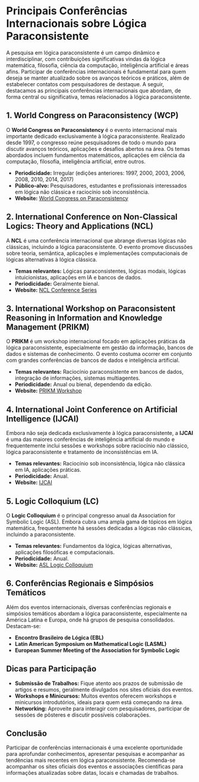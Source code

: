 
# Principais Conferências Internacionais sobre Lógica Paraconsistente

A pesquisa em lógica paraconsistente é um campo dinâmico e interdisciplinar, com contribuições significativas vindas da lógica matemática, filosofia, ciência da computação, inteligência artificial e áreas afins. Participar de conferências internacionais é fundamental para quem deseja se manter atualizado sobre os avanços teóricos e práticos, além de estabelecer contatos com pesquisadores de destaque. A seguir, destacamos as principais conferências internacionais que abordam, de forma central ou significativa, temas relacionados à lógica paraconsistente.



## 1. **World Congress on Paraconsistency (WCP)**

O **World Congress on Paraconsistency** é o evento internacional mais importante dedicado exclusivamente à lógica paraconsistente. Realizado desde 1997, o congresso reúne pesquisadores de todo o mundo para discutir avanços teóricos, aplicações e desafios abertos na área. Os temas abordados incluem fundamentos matemáticos, aplicações em ciência da computação, filosofia, inteligência artificial, entre outros.

- **Periodicidade:** Irregular (edições anteriores: 1997, 2000, 2003, 2006, 2008, 2010, 2014, 2017)
- **Público-alvo:** Pesquisadores, estudantes e profissionais interessados em lógica não clássica e raciocínio sob inconsistência.
- **Website:** [World Congress on Paraconsistency](https://www.paraconsistency.org/)



## 2. **International Conference on Non-Classical Logics: Theory and Applications (NCL)**

A **NCL** é uma conferência internacional que abrange diversas lógicas não clássicas, incluindo a lógica paraconsistente. O evento promove discussões sobre teoria, semântica, aplicações e implementações computacionais de lógicas alternativas à lógica clássica.

- **Temas relevantes:** Lógicas paraconsistentes, lógicas modais, lógicas intuicionistas, aplicações em IA e bancos de dados.
- **Periodicidade:** Geralmente bienal.
- **Website:** [NCL Conference Series](https://nclogics.org/)



## 3. **International Workshop on Paraconsistent Reasoning in Information and Knowledge Management (PRIKM)**

O **PRIKM** é um workshop internacional focado em aplicações práticas da lógica paraconsistente, especialmente em gestão da informação, bancos de dados e sistemas de conhecimento. O evento costuma ocorrer em conjunto com grandes conferências de bancos de dados e inteligência artificial.

- **Temas relevantes:** Raciocínio paraconsistente em bancos de dados, integração de informações, sistemas multiagentes.
- **Periodicidade:** Anual ou bienal, dependendo da edição.
- **Website:** [PRIKM Workshop](http://www.prikm.org/)



## 4. **International Joint Conference on Artificial Intelligence (IJCAI)**

Embora não seja dedicada exclusivamente à lógica paraconsistente, a **IJCAI** é uma das maiores conferências de inteligência artificial do mundo e frequentemente inclui sessões e workshops sobre raciocínio não clássico, lógica paraconsistente e tratamento de inconsistências em IA.

- **Temas relevantes:** Raciocínio sob inconsistência, lógica não clássica em IA, aplicações práticas.
- **Periodicidade:** Anual.
- **Website:** [IJCAI](https://www.ijcai.org/)



## 5. **Logic Colloquium (LC)**

O **Logic Colloquium** é o principal congresso anual da Association for Symbolic Logic (ASL). Embora cubra uma ampla gama de tópicos em lógica matemática, frequentemente há sessões dedicadas a lógicas não clássicas, incluindo a paraconsistente.

- **Temas relevantes:** Fundamentos da lógica, lógicas alternativas, aplicações filosóficas e computacionais.
- **Periodicidade:** Anual.
- **Website:** [ASL Logic Colloquium](https://aslonline.org/meetings/logic-colloquium/)



## 6. **Conferências Regionais e Simpósios Temáticos**

Além dos eventos internacionais, diversas conferências regionais e simpósios temáticos abordam a lógica paraconsistente, especialmente na América Latina e Europa, onde há grupos de pesquisa consolidados. Destacam-se:

- **Encontro Brasileiro de Lógica (EBL)**
- **Latin American Symposium on Mathematical Logic (LASML)**
- **European Summer Meeting of the Association for Symbolic Logic**



## **Dicas para Participação**

- **Submissão de Trabalhos:** Fique atento aos prazos de submissão de artigos e resumos, geralmente divulgados nos sites oficiais dos eventos.
- **Workshops e Minicursos:** Muitos eventos oferecem workshops e minicursos introdutórios, ideais para quem está começando na área.
- **Networking:** Aproveite para interagir com pesquisadores, participar de sessões de pôsteres e discutir possíveis colaborações.



## **Conclusão**

Participar de conferências internacionais é uma excelente oportunidade para aprofundar conhecimentos, apresentar pesquisas e acompanhar as tendências mais recentes em lógica paraconsistente. Recomenda-se acompanhar os sites oficiais dos eventos e associações científicas para informações atualizadas sobre datas, locais e chamadas de trabalhos.


